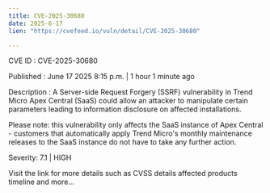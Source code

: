 ```yaml
---
title: CVE-2025-30680
date: 2025-6-17
lien: "https://cvefeed.io/vuln/detail/CVE-2025-30680"

---
```


CVE ID : CVE-2025-30680

Published :  June 17
2025
8:15 p.m. | 1 hour
1 minute ago

Description : A Server-side Request Forgery (SSRF) vulnerability in Trend Micro Apex Central (SaaS) could allow an attacker to manipulate certain parameters leading to information disclosure on affected installations.  

Please note: this vulnerability only affects the SaaS instance of Apex Central - customers that automatically apply Trend Micro's monthly maintenance releases to the SaaS instance do not have to take any further action.

Severity: 7.1 | HIGH

Visit the link for more details
such as CVSS details
affected products
timeline
and more...

